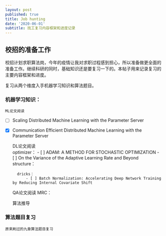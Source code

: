```yaml
---
layout: post
published: true
title: Job hunting
date: '2020-06-01'
subtitle: 找工复习内容框架和进度记录
---
```

## 校招的准备工作

校招计划求职算法岗，今年的疫情让我对求职过程感到担心，所以准备做更全面的准备工作。继续科研的同时，基础知识还是要复习一下的。本帖子用来记录复习的主要内容框架和进度。

复习从两个维度入手机器学习知识和算法题目。

### 机器学习知识：
	ML论文阅读
	
- [ ] Scaling Distributed Machine Learning with the Parameter Server 
- [x] Communication Efficient Distributed Machine Learning with the Parameter Server
       	
    DL论文阅读      
        optimizer： 
        	- [ ] ADAM: A METHOD FOR STOCHASTIC OPTIMIZATION
            - [ ] On the Variance of the Adaptive Learning Rate and Beyond
        structure：
        	
        dricks：
        	- [ ] Batch Normalization: Accelerating Deep Network Training by Reducing Internal Covariate Shift
            

        
    
    QA论文阅读
    	MRC：
        
    
    算法推导
  
### 算法题目复习
	
    原来刷过的九章算法题目复习
    	
    
